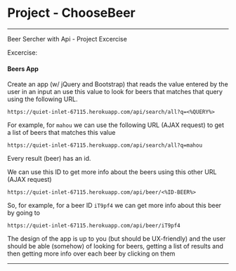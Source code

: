 # Project - ChooseBeer
-----

Beer Sercher with Api - Project Excercise


Excercise:
#### Beers App

Create an app (w/ jQuery and Bootstrap) that reads the value entered by the user in an input an use this value to look for beers that matches that query using the following URL.

    https://quiet-inlet-67115.herokuapp.com/api/search/all?q=<%QUERY%>

For example, for `mahou` we can use the following URL (AJAX request) to get a list of beers that matches this value 

    https://quiet-inlet-67115.herokuapp.com/api/search/all?q=mahou

Every result (beer) has an id. 


We can use this ID to get more info about the beers using this other URL (AJAX request)

    https://quiet-inlet-67115.herokuapp.com/api/beer/<%ID-BEER%>

So, for example, for a beer ID `iT9pf4` we can get more info about this beer by going to 

    https://quiet-inlet-67115.herokuapp.com/api/beer/iT9pf4

The design of the app is up to you (but should be UX-friendly) and the user should be able (somehow) of looking for beers, getting a list of results and then getting more info over each beer by clicking on them

--------
